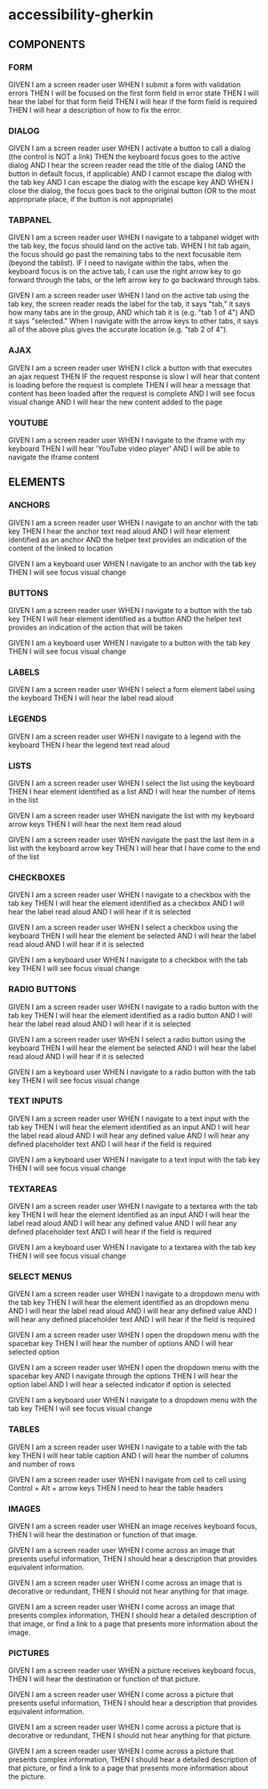 # accessibility-gherkin

## COMPONENTS

### FORM

GIVEN I am a screen reader user
WHEN I submit a form with validation errors
THEN I will be focused on the first form field in error state
THEN I will hear the label for that form field
THEN I will hear if the form field is required
THEN I will hear a description of how to fix the error.

### DIALOG

GIVEN I am a screen reader user
WHEN I activate a button to call a dialog (the control is NOT a link)
THEN the keyboard focus goes to the active dialog
AND I hear the screen reader read the title of the dialog
(AND the button in default focus, if applicable)
AND I cannot escape the dialog with the tab key
AND I can escape the dialog with the escape key
AND WHEN I close the dialog, the focus goes back to the original button
(OR to the most appropriate place, if the button is not appropriate)

### TABPANEL

GIVEN I am a screen reader user
WHEN I navigate to a tabpanel widget with the tab key, the focus should land on the active tab.
WHEN I hit tab again, the focus should go past the remaining tabs to the next focusable item (beyond the tablist).
IF I need to navigate within the tabs, when the keyboard focus is on the active tab, I can use the right arrow key to go forward through the tabs, or the left arrow key to go backward through tabs.

GIVEN I am a screen reader user
WHEN I land on the active tab using the tab key, the screen reader reads the label for the tab, it says "tab," it says how many tabs are in the group,
AND which tab it is (e.g. "tab 1 of 4")
AND it says "selected." When I navigate with the arrow keys to other tabs, it says all of the above plus gives the accurate location (e.g. "tab 2 of 4").

### AJAX

GIVEN I am a screen reader user
WHEN I click a button with that executes an ajax request
THEN IF the request response is slow I will hear that content is loading before the request is complete
THEN I will hear a message that content has been loaded after the request is complete
AND I will see focus visual change
AND I will hear the new content added to the page

### YOUTUBE

GIVEN I am a screen reader user
WHEN I navigate to the iframe with my keyboard
THEN I will hear 'YouTube video player'
AND I will be able to navigate the iframe content

## ELEMENTS

### ANCHORS

GIVEN I am a screen reader user
WHEN I navigate to an anchor with the tab key
THEN I hear the anchor text read aloud
AND I will hear element identified as an anchor
AND the helper text provides an indication of the content of the linked to location

GIVEN I am a keyboard user
WHEN I navigate to an anchor with the tab key
THEN I will see focus visual change

### BUTTONS

GIVEN I am a screen reader user
WHEN I navigate to a button with the tab key
THEN I will hear element identified as a button
AND the helper text provides an indication of the action that will be taken

GIVEN I am a keyboard user
WHEN I navigate to a button with the tab key
THEN I will see focus visual change

### LABELS

GIVEN I am a screen reader user
WHEN I select a form element label using the keyboard
THEN I will hear the label read aloud

### LEGENDS

GIVEN I am a screen reader user
WHEN I navigate to a legend with the keyboard
THEN I hear the legend text read aloud

### LISTS

GIVEN I am a screen reader user
WHEN I select the list using the keyboard
THEN I hear element identified as a list
AND I will hear the number of items in the list

GIVEN I am a screen reader user
WHEN navigate the list with my keyboard arrow keys
THEN I will hear the next item read aloud

GIVEN I am a screen reader user
WHEN navigate the past the last item in a list with the keyboard arrow key
THEN I will hear that I have come to the end of the list

### CHECKBOXES

GIVEN I am a screen reader user
WHEN I navigate to a checkbox with the tab key
THEN I will hear the element identified as a checkbox
AND I will hear the label read aloud
AND I will hear if it is selected

GIVEN I am a screen reader user
WHEN I select a checkbox using the keyboard
THEN I will hear the element be selected
AND I will hear the label read aloud
AND I will hear if it is selected

GIVEN I am a keyboard user
WHEN I navigate to a checkbox with the tab key
THEN I will see focus visual change

### RADIO BUTTONS

GIVEN I am a screen reader user
WHEN I navigate to a radio button with the tab key
THEN I will hear the element identified as a radio button
AND I will hear the label read aloud
AND I will hear if it is selected

GIVEN I am a screen reader user
WHEN I select a radio button using the keyboard
THEN I will hear the element be selected
AND I will hear the label read aloud
AND I will hear if it is selected

GIVEN I am a keyboard user
WHEN I navigate to a radio button with the tab key
THEN I will see focus visual change

### TEXT INPUTS

GIVEN I am a screen reader user
WHEN I navigate to a text input with the tab key
THEN I will hear the element identified as an input
AND I will hear the label read aloud
AND I will hear any defined value
AND I will hear any defined placeholder text
AND I will hear if the field is required

GIVEN I am a keyboard user
WHEN I navigate to a text input with the tab key
THEN I will see focus visual change

### TEXTAREAS

GIVEN I am a screen reader user
WHEN I navigate to a textarea with the tab key
THEN I will hear the element identified as an input
AND I will hear the label read aloud
AND I will hear any defined value
AND I will hear any defined placeholder text
AND I will hear if the field is required

GIVEN I am a keyboard user
WHEN I navigate to a textarea with the tab key
THEN I will see focus visual change

### SELECT MENUS

GIVEN I am a screen reader user
WHEN I navigate to a dropdown menu with the tab key
THEN I will hear the element identified as an dropdown menu
AND I will hear the label read aloud
AND I will hear any defined value
AND I will hear any defined placeholder text
AND I will hear if the field is required

GIVEN I am a screen reader user
WHEN I open the dropdown menu with the spacebar key
THEN I will hear the number of options
AND I will hear selected option

GIVEN I am a screen reader user
WHEN I open the dropdown menu with the spacebar key
AND I navigate through the options
THEN I will hear the option label
AND I will hear a selected indicator if option is selected

GIVEN I am a keyboard user
WHEN I navigate to a dropdown menu with the tab key
THEN I will see focus visual change

### TABLES

GIVEN I am a screen reader user
WHEN I navigate to a table with the tab key
THEN I will hear table caption
AND I will hear the number of columns and number of rows

GIVEN I am a screen reader user
WHEN I navigate from cell to cell using Control + Alt + arrow keys
THEN I need to hear the table headers

### IMAGES

GIVEN I am a screen reader user
WHEN an image receives keyboard focus,
THEN I will hear the destination or function of that image.

GIVEN I am a screen reader user
WHEN I come across an image that presents useful information,
THEN I should hear a description that provides equivalent information.

GIVEN I am a screen reader user
WHEN I come across an image that is decorative or redundant,
THEN I should not hear anything for that image.

GIVEN I am a screen reader user
WHEN I come across an image that presents complex information,
THEN I should hear a detailed description of that image,
or find a link to a page that presents more information about the image.

### PICTURES

GIVEN I am a screen reader user
WHEN a picture receives keyboard focus,
THEN I will hear the destination or function of that picture.

GIVEN I am a screen reader user
WHEN I come across a picture that presents useful information,
THEN I should hear a description that provides equivalent information.

GIVEN I am a screen reader user
WHEN I come across a picture that is decorative or redundant,
THEN I should not hear anything for that picture.

GIVEN I am a screen reader user
WHEN I come across a picture that presents complex information,
THEN I should hear a detailed description of that picture,
or find a link to a page that presents more information about the picture.
